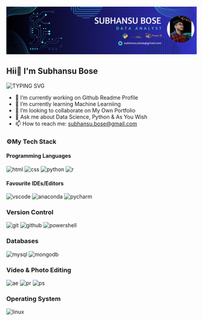 ![Subhansu Bose](https://github.com/SubhansuBose/SubhansuBose/blob/main/DATA%20ANALYST2.png)
## Hii👋 I'm Subhansu Bose

![TYPING SVG](https://readme-typing-svg.herokuapp.com?font=comfortaa&color=ffffff&size=24&width=500&lines=👋Nice+To+Meet+You...;⚡Aspiring+Data+Analyst)

- 🔭 I’m currently working on Github Readme Profile
- 🌱 I’m currently learning Machine Learniing
- 👯 I’m looking to collaborate on My Own Portfolio
- 💬 Ask me about Data Science, Python & As You Wish
- 📫 How to reach me: subhansu.bose@gmail.com

### ⚙️My Tech Stack
#### Programming Languages

![html](https://skillicons.dev/icons?i=html)
![css](https://skillicons.dev/icons?i=css)
![python](https://skillicons.dev/icons?i=py)
![r](https://skillicons.dev/icons?i=r)

#### Favourite IDEs/Editors

![vscode](https://skillicons.dev/icons?i=vscode)
![anaconda](https://skillicons.dev/icons?i=anaconda)
![pycharm](https://skillicons.dev/icons?i=pycharm)


### Version Control

![git](https://skillicons.dev/icons?i=git)
![github](https://skillicons.dev/icons?i=github)
![powershell](https://skillicons.dev/icons?i=powershell)

### Databases

![mysql](https://skillicons.dev/icons?i=mysql)
![mongodb](https://skillicons.dev/icons?i=mongodb)


### Video & Photo Editing

![ae](https://skillicons.dev/icons?i=ae)
![pr](https://skillicons.dev/icons?i=pr)
![ps](https://skillicons.dev/icons?i=ps)

### Operating System

![linux](https://skillicons.dev/icons?i=linux)


